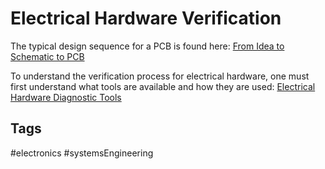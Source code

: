 # Electrical Hardware Verification  

The typical design sequence for a PCB is found here: 
[From Idea to Schematic to PCB](../202110272302)

To understand the verification process for electrical hardware, one must first understand what tools are available and how they are used: 
[Electrical Hardware Diagnostic Tools ](../202110281805)


## Tags
#electronics #systemsEngineering

